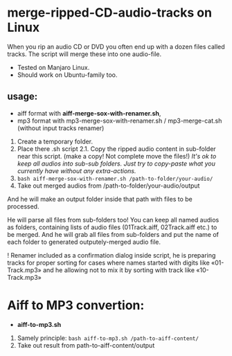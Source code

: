 # merge-ripped-CD-audio-tracks on Linux
When you rip an audio CD or DVD you often end up with a dozen files called tracks. The script will merge these into one audio-file.

- Tested on Manjaro Linux.
- Should work on Ubuntu-family too.

## usage:

- aiff format with **aiff-merge-sox-with-renamer.sh**,
- mp3 format with mp3-merge-sox-with-renamer.sh / mp3-merge-cat.sh (without input tracks renamer)

1. Create a temporary folder.
2. Place there .sh script 
2.1. Copy the ripped audio content in sub-folder near this script. (make a copy! Not complete move the files!) *It's ok to keep all audios into sub-sub folders. Just try to copy-paste what you currently have without any extra-actions.*
3. `bash aiff-merge-sox-with-renamer.sh /path-to-folder/your-audio/`
4. Take out merged audios from /path-to-folder/your-audio/output

And he will make an output folder inside that path with files to be processed.

He will parse all files from sub-folders too! You can keep all named audios as folders, containing lists of audio files (01Track.aiff, 02Track.aiff etc.) to be merged. And he will grab all files from sub-folders and put the name of each folder to generated outputely-merged audio file.

! Renamer included as a confirmation dialog inside script, he is preparing tracks for proper sorting for cases where names started with digits like «01-Track.mp3» and he allowing not to mix it by sorting with track like «10-Track.mp3»

# Aiff to MP3 convertion:
- **aiff-to-mp3.sh**

1. Samely principle: `bash aiff-to-mp3.sh /path-to-aiff-content/`
2. Take out result from path-to-aiff-content/output
